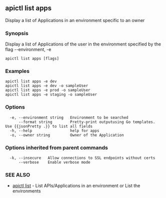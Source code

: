 ## apictl list apps

Display a list of Applications in an environment specific to an owner

### Synopsis


Display a list of Applications of the user in the environment specified by the flag --environment, -e

```
apictl list apps [flags]
```

### Examples

```
apictl list apps -e dev
apictl list apps -e dev -o sampleUser
apictl list apps -e prod -o sampleUser
apictl list apps -e staging -o sampleUser
```

### Options

```
  -e, --environment string   Environment to be searched
      --format string        Pretty-print outputusing Go templates. Use {{jsonPretty .}} to list all fields
  -h, --help                 help for apps
  -o, --owner string         Owner of the Application
```

### Options inherited from parent commands

```
  -k, --insecure   Allow connections to SSL endpoints without certs
      --verbose    Enable verbose mode
```

### SEE ALSO
* [apictl list](apictl_list.md)	 - List APIs/Applications in an environment or List the environments

